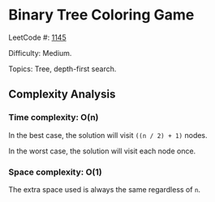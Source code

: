 # Binary Tree Coloring Game

LeetCode #: [1145](https://leetcode.com/problems/binary-tree-coloring-game/)

Difficulty: Medium.

Topics: Tree, depth-first search.

## Complexity Analysis

### Time complexity: O(n)

In the best case, the solution will visit `((n / 2) + 1)` nodes.

In the worst case, the solution will visit each node once.

### Space complexity: O(1)

The extra space used is always the same regardless of `n`.
